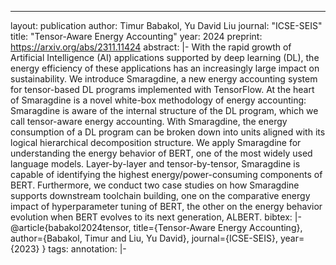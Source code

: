 ---
layout: publication
author: Timur Babakol, Yu David Liu
journal: "ICSE-SEIS"
title: "Tensor-Aware Energy Accounting"
year: 2024
preprint: https://arxiv.org/abs/2311.11424
abstract: |-
  With the rapid growth of Artificial Intelligence (AI) applications supported by deep learning (DL), the energy efficiency of these applications has an increasingly large impact on sustainability. We introduce Smaragdine, a new energy accounting system for tensor-based DL programs implemented with TensorFlow. At the heart of Smaragdine is a novel white-box methodology of energy accounting: Smaragdine is aware of the internal structure of the DL program, which we call tensor-aware energy accounting. With Smaragdine, the energy consumption of a DL program can be broken down into units aligned with its logical hierarchical decomposition structure. We apply Smaragdine for understanding the energy behavior of BERT, one of the most widely used language models. Layer-by-layer and tensor-by-tensor, Smaragdine is capable of identifying the highest energy/power-consuming components of BERT. Furthermore, we conduct two case studies on how Smaragdine supports downstream toolchain building, one on the comparative energy impact of hyperparameter tuning of BERT, the other on the energy behavior evolution when BERT evolves to its next generation, ALBERT.
bibtex: |-
  @article{babakol2024tensor,
    title={Tensor-Aware Energy Accounting},
    author={Babakol, Timur and Liu, Yu David},
    journal={ICSE-SEIS},
    year={2023}
  }
tags:
annotation:  |-

  

